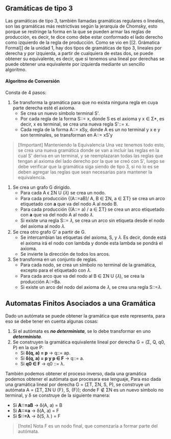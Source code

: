 
## Gramáticas de tipo 3

Las gramáticas de tipo 3, también llamadas gramáticas regulares o lineales, son las gramáticas más restrictivas según la jerarquía de Chomsky, esto porque se restringe la forma en la que se pueden armar las reglas de producción, es decir, te dice como debe estar conformado el lado derecho como izquierdo de la regla de producción.
Como se vio en [[2. Grámatica Formal]] de la unidad 1, hay dos tipos de gramáticas de tipo 3, lineales por derecha y por izquierda, a partir de cualquiera de estas dos, se puede obtener su equivalente, es decir, que si tenemos una lineal por derechas se puede obtener una equivalente por izquierda mediante un sencillo algoritmo.

#### Algoritmo de Conversión

Consta de 4 pasos:

1. Se transforma la gramática para que no exista ninguna regla en cuya parte derecha esté el axioma.
	- Se crea un nuevo símbolo terminal S'.
	- Por cada regla de la forma S::= x, donde S es el axioma y x ∈ Σ*, es decir, x es terminal, se crea una nueva regla S'::= x.
	- Cada regla de la forma A::= xSy, donde A es un no terminal y x e y  son terminales, se transforman en A::= xS'y

>[!Important] Manteniendo la Equivalencia
>Una vez tenemos todo esto, se crea una nueva gramática donde se van a incluir las reglas en la cual S' deriva en un terminal, y se reemplazaran todas las reglas que tengan al axioma del lado derecho por la que se creó con S', luego se debe verificar que la gramática siga siendo de tipo 3, si no lo es se deben agregar las reglas que sean necesarias para mantener la equivalencia.

1. Se crea un grafo G dirigido.
	- Para cada A ϵ ΣN U {𝜆} se crea un nodo.
	- Para cada producción {(A::=aB)/ A, B ∈ ΣN, a ∈ ΣT} se crea un arco etiquetado con **a** que va del nodo A al nodo B.
	- Para cada producción {(A::= a) / a ∈ ΣT} se crea un arco etiquetado con **a** que va del nodo A al nodo 𝜆.
	- Si existe una regla S::= 𝜆, se crea un arco sin etiqueta desde el nodo del axioma al nodo 𝜆.
1. Se crea otro grafo G' a partir de G.
	- Se intercambian las etiquetas del axioma, S, y 𝜆. Es decir, donde está el axioma irá el nodo con lambda y donde esta lambda se pondrá el axioma.
	- Se invierte la dirección de todos los arcos.
1. Se transforma en un conjunto de reglas.
	- Para cada nodo, se crea un símbolo no terminal de la gramática, excepto para el etiquetado con 𝜆.
	- Para cada arco que va del nodo al B ∈ ΣN U {𝜆}, se crea la producción A::=Ba.
	- Si existe un arco del nodo del axioma de 𝜆, se crea una regla S::=𝜆.

## Automatas Finitos Asociados a una Gramática

Dado un autómata se puede obtener la gramática que este representa, para eso se debe tener en cuenta algunas cosas:

1. Si el autómata es ***no determinista***, se lo debe transformar en uno ***determinista***.
2. Se construyen la gramática equivalente lineal por derecha G = (Σ, Q, q0, P) en la que P:
	- Si **δ(q, a) = p** -> q::= ap.
	- Si **δ(q, a) = p y p ∈ F** -> q::= a.
	- Si **q0 ∈ F** -> q0 ::= λ.

También podemos obtener el proceso inverso, dada una gramática podemos obtener el autómata que procesara ese lenguaje, Para eso dada una gramática lineal por derecha G = (ΣT, ΣN, S, P), se construye un autómata A = (ΣT, ΣN U {F}, S, {F}); donde F ∉ ΣN es un nuevo símbolo no terminal, y δ se construye de la siguiente manera:

- Si **A::=aB** -> δ(A, a) = B
- Si **A::=a** -> δ(A, a) = F
- Si **S::=λ** -> δ(S, λ ) = F

>[!note] Nota
>F es un nodo final, que comenzaría a formar parte del autómata.

